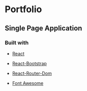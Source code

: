 # Portfolio

## Single Page Application

### Built with

- [React](https://reactjs.org/)

- [React-Bootstrap](https://react-bootstrap.netlify.app/)

- [React-Router-Dom](https://www.npmjs.com/package/react-router-dom)

- [Font Awesome](https://fontawesome.com/)